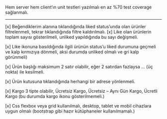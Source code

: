 Hem server hem client’ın unit testleri yazılmalı en az %70 test coverage sağlanmalı.

------------------------

[x]
Beğendiklerim alanına tıklandığında liked status’unda olan ürünler filtrelenmeli, tekrar tıklandığında filtre kaldırılmalı.
[x]
Like olan ürünlerin toplam sayısı gösterilmeli, unliked yapıldığında bu sayı değişmeli.

[x] Like ikonuna basıldığında ilgili ürünün status’u liked durumuna geçmeli ve kalp kırmızıya dönmeli, aksi durumda unliked olmalı ve gri kalp görünmeli)

[x] Ürün başlığı maksimum 2 satır olabilir, eğer 2 satırdan fazlaysa … (üç nokta) ile kesilmeli.

[x] Ürün kutusuna tıklandığında herhangi bir adrese yönlenmeli.

[x] Kargo 3 tipte olabilir, Ücretsiz Kargo, Ücretsiz – Aynı Gün Kargo, Ücretli Kargo (bu durumda kargo ikonu gösterilmemeli.)

[x] Css flexbox veya grid kullanılmalı, desktop, tablet ve mobil cihazlara uygun olmalı (bootstrap gibi hazır kütüphaneler kullanılmamalı.)
